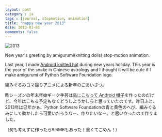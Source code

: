 ```yaml
---
layout: post
category : ja
tags : [journal, stopmotion, animation]
title: "happy new year 2013"
date: 2013-01-01
comments: false
---
```


![2013](https://raw.github.com/yukop/sandbox/master/study/animation/2013python_x3_620x620.gif)

New year's greeting by amigurumi(knitting dolls) stop-motion animation.  

Last year, I made [Android knitted hat](http://yukop.github.com/2012/01/01-day9-hatsusean-okayama.html) during new years holiday. This year is the year of the snake in Chinese astrology and I thought it will be cute if I make amigurumi of Python Software Foundation logo.


編みぐるみコマ撮りアニメによる新年のごあいさつ。

昨シーズンの年末年始ギーク手芸は[島にこもって Android 帽子](http://yukop.github.com/2012/01/01-day9-hatsusean-okayama.html)を作ったのだけど、今年はこもる予定もなくどうしようかしらと思っていたのです。昨日ふと、2013年は巳年かぁ、Python Software Foundationの青と黄色のへび、編みぐるみにして動かしたら可愛いだろうなー、作りたいなー。と思い立ったので作りました。

（何も考えずに作ったら9.6MBもあった！重くてごめん！）